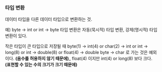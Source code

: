 ### 타입 변환
데이터 타입을 다른 데이터 타입으로 변환하는 것.

예) byte -> int or int -> byte
타입 변환은 자동(묵시적) 타입 변환, 강제(명시적) 타입 변환이 있다.

작은 타입이 큰 타입으로 저장될 때 byte(1) -> int(4) or char(2) -> int or int -> long(8) or int -> double(8) or float(4) -> double
byte -> char 로 가는 것은 예외이다. __(음수를 허용하지 않기 때문에)___
float(4) 이지만 int(4) or long(8) 보다 크다. __(표현할 수 있는 수의 크기가 크기 때문에)__